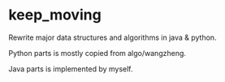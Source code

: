 # keep_moving
Rewrite major data structures and algorithms in java & python. 

Python parts is mostly copied from algo/wangzheng.

Java parts is implemented by myself.
